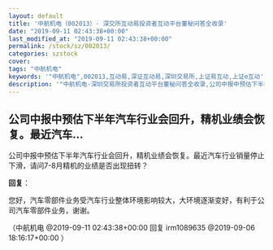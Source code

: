 ```yaml
---
layout: default
title: '中航机电（002013）- 深交所互动易投资者互动平台董秘问答全收录'
date: "2019-09-11 02:43:38+00:00"
last_modified_at: "2019-09-11 02:43:38+00:00"
permalink: /stock/sz/002013/
categories: szstock
cover: 
tags: "中航机电"
keywords: '"中航机电",002013,互动易,深证互动易,深圳交易所,上证易互动,上证e互动'
description: '"中航机电-深圳交易所投资者互动平台董秘问答全收录,公司中报中预估下半年汽车行业会回升，精机业绩会恢复。最近汽车行业销量停止下滑，请问7-8月精机的业绩是否出现扭转？"'
---
```


## 公司中报中预估下半年汽车行业会回升，精机业绩会恢复。最近汽车...

公司中报中预估下半年汽车行业会回升，精机业绩会恢复。最近汽车行业销量停止下滑，请问7-8月精机的业绩是否出现扭转？

**回复**：

您好，汽车零部件业务受汽车行业整体环境影响较大，大环境逐渐变好，有利于公司汽车零部件业务，谢谢。 

（中航机电  @2019-09-11 02:43:38+00:00 回复 irm1089635  @2019-09-06 18:16:17+00:00 ）

